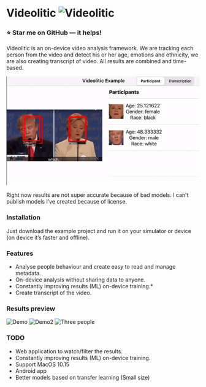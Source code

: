 # Videolitic ![Videolitic](https://i.imgur.com/U0AJziJ.png)

### ⭐️ Star me on GitHub — it helps!


Videolitic is an on-device video analysis framework. We are tracking each person from the video and detect  his or her age, emotions and ethnicity, we are also creating transcript of video.  All results are combined and time-based.

![](demo.gif)

Right now results are not super accurate because of bad models. I can’t publish models I’ve created because of license.

### Installation
Just download the example project and run it on your simulator or device (on device it’s faster and offline). 

### Features
* Analyse people behaviour and create easy to read and manage metadata.
* On-device analysis without sharing data to anyone.
* Constantly improving results (ML) on-device training.*
* Create transcript of the video.

### Results  preview
![Demo](https://i.imgur.com/H879dfK.png)
![Demo2](https://i.imgur.com/UCj0g9b.png)
![Three people](https://i.imgur.com/nGcnBjP.jpg)

### TODO
* Web application to watch/filter the results.
* Constantly improving results (ML) on-device training.
* Support MacOS 10.15
* Android app
* Better models based on transfer learning (Small size)
